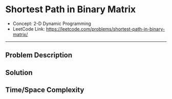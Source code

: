 # Shortest Path in Binary Matrix

- Concept: 2-D Dynamic Programming
- LeetCode Link: https://leetcode.com/problems/shortest-path-in-binary-matrix/

---

## Problem Description

## Solution

## Time/Space Complexity

